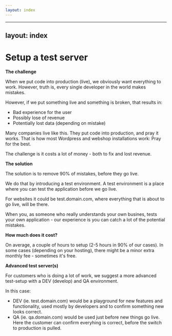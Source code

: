 ```yaml
---
layout: index
---
```



---
layout: index
---


Setup a test server
=======

**The challenge**

When we put code into production (live), we obviously want everything to work. However, truth is, every single developer in the world makes mistakes.

However, if we put something live and something is broken, that results in:

- Bad experience for the user
- Possibly lose of revenue
- Potentially lost data (depending on mistake)

Many companies live like this. They put code into production, and pray it works. That is how most Wordpress and webshop installations work:
Pray for the best.

The challenge is it costs a lot of money - both to fix and lost revenue.

**The solution**

The solution is to remove 90% of mistakes, before they go live.

We do that by introducing a test environment. A test environment is a place where you can test the application before we go live. 

For websites it could be test.domain.com, where everything that is about to go live, will be there.

When you, as someone who really understands your own busines, tests your own application - our experience is you can catch a lot of the potential mistakes.

**How much does it cost?**

On average, a couple of hours to setup (2-5 hours in 90% of our cases). 
In some cases (depending on your hosting), there might be a minor extra monthly fee - sometimes it's free.

**Advanced test server(s)**

For customers who is doing a lot of work, we suggest a more advanced test-setup with a DEV (develop) and QA environment.

In this case:

- DEV (ie. test.domain.com) would be a playground for new features and functionality, used mostly by developers and to confirm something new looks correct.
- QA (ie. qa.domain.com) would be used just before new things go live. Here the customer can confirm everyhing is correct, before the switch to production is pulled.

